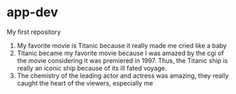 # app-dev
My first repository
1. My favorite movie is Titanic because it really made me cried like a baby
2. Titanic became my favorite movie because I was amazed by the cgi of the movie considering it was premiered in 1997. Thus, the Titanic ship is really an iconic ship because of its ill fated voyage.
3. The chemistry of the leading actor and actress was amazing, they really caught the heart of the viewers, especially me
